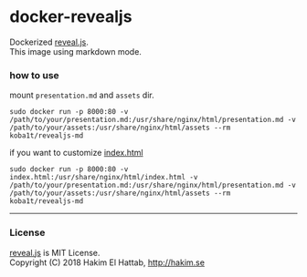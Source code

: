 # docker-revealjs

Dockerized [reveal.js](https://github.com/hakimel/reveal.js).  
This image using markdown mode.

### how to use
mount `presentation.md` and `assets` dir.

```
sudo docker run -p 8000:80 -v /path/to/your/presentation.md:/usr/share/nginx/html/presentation.md -v /path/to/your/assets:/usr/share/nginx/html/assets --rm koba1t/revealjs-md
```

if you want to customize [index.html](https://github.com/hakimel/reveal.js/blob/master/index.html)

```
sudo docker run -p 8000:80 -v index.html:/usr/share/nginx/html/index.html -v /path/to/your/presentation.md:/usr/share/nginx/html/presentation.md -v /path/to/your/assets:/usr/share/nginx/html/assets --rm koba1t/revealjs-md
```


---

### License

[reveal.js](https://github.com/hakimel/reveal.js) is MIT License.  
Copyright (C) 2018 Hakim El Hattab, http://hakim.se
